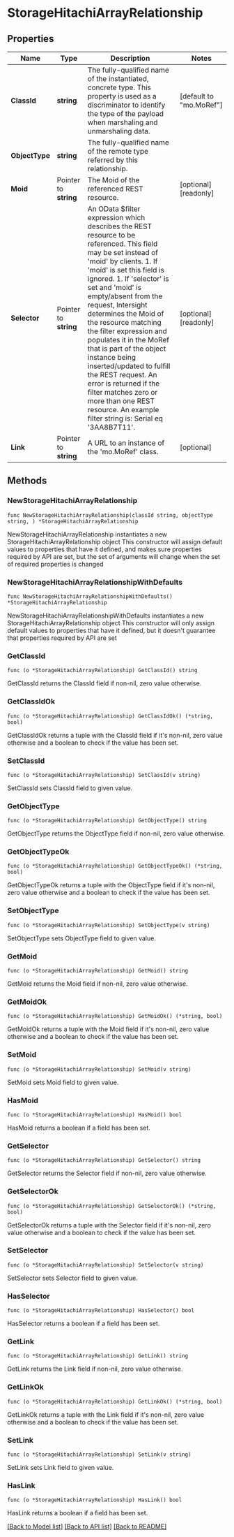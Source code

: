 # StorageHitachiArrayRelationship

## Properties

Name | Type | Description | Notes
------------ | ------------- | ------------- | -------------
**ClassId** | **string** | The fully-qualified name of the instantiated, concrete type. This property is used as a discriminator to identify the type of the payload when marshaling and unmarshaling data. | [default to "mo.MoRef"]
**ObjectType** | **string** | The fully-qualified name of the remote type referred by this relationship. | 
**Moid** | Pointer to **string** | The Moid of the referenced REST resource. | [optional] [readonly] 
**Selector** | Pointer to **string** | An OData $filter expression which describes the REST resource to be referenced. This field may be set instead of &#39;moid&#39; by clients. 1. If &#39;moid&#39; is set this field is ignored. 1. If &#39;selector&#39; is set and &#39;moid&#39; is empty/absent from the request, Intersight determines the Moid of the resource matching the filter expression and populates it in the MoRef that is part of the object instance being inserted/updated to fulfill the REST request. An error is returned if the filter matches zero or more than one REST resource. An example filter string is: Serial eq &#39;3AA8B7T11&#39;. | [optional] [readonly] 
**Link** | Pointer to **string** | A URL to an instance of the &#39;mo.MoRef&#39; class. | [optional] 

## Methods

### NewStorageHitachiArrayRelationship

`func NewStorageHitachiArrayRelationship(classId string, objectType string, ) *StorageHitachiArrayRelationship`

NewStorageHitachiArrayRelationship instantiates a new StorageHitachiArrayRelationship object
This constructor will assign default values to properties that have it defined,
and makes sure properties required by API are set, but the set of arguments
will change when the set of required properties is changed

### NewStorageHitachiArrayRelationshipWithDefaults

`func NewStorageHitachiArrayRelationshipWithDefaults() *StorageHitachiArrayRelationship`

NewStorageHitachiArrayRelationshipWithDefaults instantiates a new StorageHitachiArrayRelationship object
This constructor will only assign default values to properties that have it defined,
but it doesn't guarantee that properties required by API are set

### GetClassId

`func (o *StorageHitachiArrayRelationship) GetClassId() string`

GetClassId returns the ClassId field if non-nil, zero value otherwise.

### GetClassIdOk

`func (o *StorageHitachiArrayRelationship) GetClassIdOk() (*string, bool)`

GetClassIdOk returns a tuple with the ClassId field if it's non-nil, zero value otherwise
and a boolean to check if the value has been set.

### SetClassId

`func (o *StorageHitachiArrayRelationship) SetClassId(v string)`

SetClassId sets ClassId field to given value.


### GetObjectType

`func (o *StorageHitachiArrayRelationship) GetObjectType() string`

GetObjectType returns the ObjectType field if non-nil, zero value otherwise.

### GetObjectTypeOk

`func (o *StorageHitachiArrayRelationship) GetObjectTypeOk() (*string, bool)`

GetObjectTypeOk returns a tuple with the ObjectType field if it's non-nil, zero value otherwise
and a boolean to check if the value has been set.

### SetObjectType

`func (o *StorageHitachiArrayRelationship) SetObjectType(v string)`

SetObjectType sets ObjectType field to given value.


### GetMoid

`func (o *StorageHitachiArrayRelationship) GetMoid() string`

GetMoid returns the Moid field if non-nil, zero value otherwise.

### GetMoidOk

`func (o *StorageHitachiArrayRelationship) GetMoidOk() (*string, bool)`

GetMoidOk returns a tuple with the Moid field if it's non-nil, zero value otherwise
and a boolean to check if the value has been set.

### SetMoid

`func (o *StorageHitachiArrayRelationship) SetMoid(v string)`

SetMoid sets Moid field to given value.

### HasMoid

`func (o *StorageHitachiArrayRelationship) HasMoid() bool`

HasMoid returns a boolean if a field has been set.

### GetSelector

`func (o *StorageHitachiArrayRelationship) GetSelector() string`

GetSelector returns the Selector field if non-nil, zero value otherwise.

### GetSelectorOk

`func (o *StorageHitachiArrayRelationship) GetSelectorOk() (*string, bool)`

GetSelectorOk returns a tuple with the Selector field if it's non-nil, zero value otherwise
and a boolean to check if the value has been set.

### SetSelector

`func (o *StorageHitachiArrayRelationship) SetSelector(v string)`

SetSelector sets Selector field to given value.

### HasSelector

`func (o *StorageHitachiArrayRelationship) HasSelector() bool`

HasSelector returns a boolean if a field has been set.

### GetLink

`func (o *StorageHitachiArrayRelationship) GetLink() string`

GetLink returns the Link field if non-nil, zero value otherwise.

### GetLinkOk

`func (o *StorageHitachiArrayRelationship) GetLinkOk() (*string, bool)`

GetLinkOk returns a tuple with the Link field if it's non-nil, zero value otherwise
and a boolean to check if the value has been set.

### SetLink

`func (o *StorageHitachiArrayRelationship) SetLink(v string)`

SetLink sets Link field to given value.

### HasLink

`func (o *StorageHitachiArrayRelationship) HasLink() bool`

HasLink returns a boolean if a field has been set.


[[Back to Model list]](../README.md#documentation-for-models) [[Back to API list]](../README.md#documentation-for-api-endpoints) [[Back to README]](../README.md)


